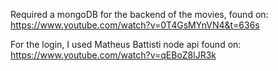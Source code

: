Required a mongoDB for the backend of the movies, found on: https://www.youtube.com/watch?v=0T4GsMYnVN4&t=636s

For the login, I used Matheus Battisti node api found on: https://www.youtube.com/watch?v=qEBoZ8lJR3k
